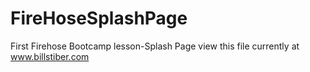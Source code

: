 # FireHoseSplashPage
First Firehose Bootcamp lesson-Splash Page
view this file currently at www.billstiber.com
